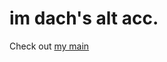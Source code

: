 # im dach's alt acc.

Check out [my main](https://github.com/d3ch)

<!---
dachxdd/dachxdd is a ✨ special ✨ repository because its `README.md` (this file) appears on your GitHub profile.
You can click the Preview link to take a look at your changes.
--->
